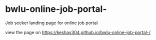 # bwlu-online-job-portal-
Job seeker landing page for online job portal

view the page on https://keshav304.github.io/bwlu-online-job-portal-/
